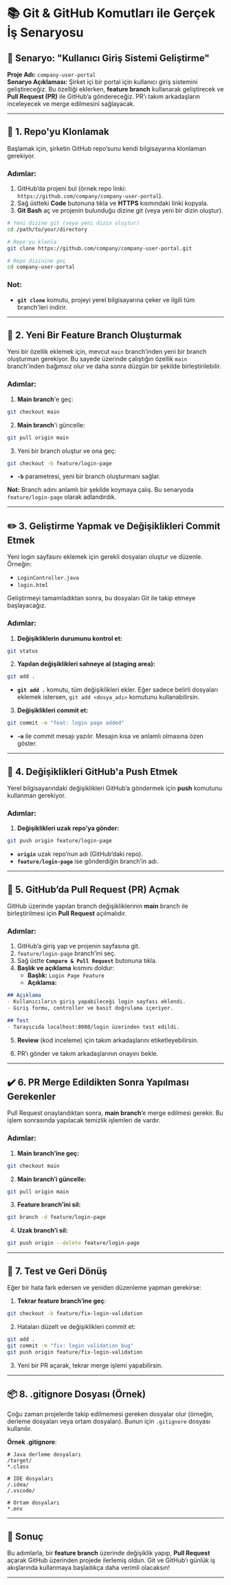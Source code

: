 
# 📚 Git & GitHub Komutları ile Gerçek İş Senaryosu

## 🚀 Senaryo: "Kullanıcı Giriş Sistemi Geliştirme"

**Proje Adı:** `company-user-portal`  
**Senaryo Açıklaması:** Şirket içi bir portal için kullanıcı giriş sistemini geliştireceğiz. Bu özelliği eklerken, **feature branch** kullanarak geliştirecek ve **Pull Request (PR)** ile GitHub’a göndereceğiz. PR’ı takım arkadaşların inceleyecek ve merge edilmesini sağlayacak.

---

## 🧱 1. **Repo'yu Klonlamak**

Başlamak için, şirketin GitHub repo’sunu kendi bilgisayarına klonlaman gerekiyor.

### Adımlar:
1. GitHub’da projeni bul (örnek repo linki: `https://github.com/company/company-user-portal`).
2. Sağ üstteki **Code** butonuna tıkla ve **HTTPS** kısmındaki linki kopyala.
3. **Git Bash** aç ve projenin bulunduğu dizine git (veya yeni bir dizin oluştur).

```bash
# Yeni dizine git (veya yeni dizin oluştur)
cd /path/to/your/directory

# Repo'yu klonla
git clone https://github.com/company/company-user-portal.git

# Repo dizinine geç
cd company-user-portal
```

### Not:
- **`git clone`** komutu, projeyi yerel bilgisayarına çeker ve ilgili tüm branch'leri indirir.

---

## 🌿 2. **Yeni Bir Feature Branch Oluşturmak**

Yeni bir özellik eklemek için, mevcut `main` branch’inden yeni bir branch oluşturman gerekiyor. Bu sayede üzerinde çalıştığın özellik `main` branch'inden bağımsız olur ve daha sonra düzgün bir şekilde birleştirilebilir.

### Adımlar:
1. **Main branch**'e geç:
```bash
git checkout main
```

2. **Main branch**'i güncelle:
```bash
git pull origin main
```

3. Yeni bir branch oluştur ve ona geç:
```bash
git checkout -b feature/login-page
```
- **`-b`** parametresi, yeni bir branch oluşturmanı sağlar.

**Not:** Branch adını anlamlı bir şekilde koymaya çalış. Bu senaryoda `feature/login-page` olarak adlandırdık.

---

## ✏️ 3. **Geliştirme Yapmak ve Değişiklikleri Commit Etmek**

Yeni login sayfasını eklemek için gerekli dosyaları oluştur ve düzenle. Örneğin:
- `LoginController.java`
- `login.html`

Geliştirmeyi tamamladıktan sonra, bu dosyaları Git ile takip etmeye başlayacağız.

### Adımlar:
1. **Değişikliklerin durumunu kontrol et:**
```bash
git status
```

2. **Yapılan değişiklikleri sahneye al (staging area):**
```bash
git add .
```
- **`git add .`** komutu, tüm değişiklikleri ekler. Eğer sadece belirli dosyaları eklemek istersen, `git add <dosya_adı>` komutunu kullanabilirsin.

3. **Değişiklikleri commit et:**
```bash
git commit -m "feat: login page added"
```
- **`-m`** ile commit mesajı yazılır. Mesajın kısa ve anlamlı olmasına özen göster.

---

## 🔼 4. **Değişiklikleri GitHub'a Push Etmek**

Yerel bilgisayarındaki değişiklikleri GitHub’a göndermek için **push** komutunu kullanman gerekiyor.

### Adımlar:
1. **Değişiklikleri uzak repo’ya gönder:**
```bash
git push origin feature/login-page
```
- **`origin`** uzak repo’nun adı (GitHub’daki repo).
- **`feature/login-page`** ise gönderdiğin branch’in adı.

---

## 🔀 5. **GitHub’da Pull Request (PR) Açmak**

GitHub üzerinde yapılan branch değişikliklerinin **main** branch ile birleştirilmesi için **Pull Request** açılmalıdır.

### Adımlar:
1. GitHub’a giriş yap ve projenin sayfasına git.
2. `feature/login-page` branch’ini seç.
3. Sağ üstte **`Compare & Pull Request`** butonuna tıkla.
4. **Başlık ve açıklama** kısmını doldur:
   - **Başlık:** `Login Page Feature`
   - **Açıklama:**

```markdown
## Açıklama
- Kullanıcıların giriş yapabileceği login sayfası eklendi.
- Giriş formu, controller ve basit doğrulama içeriyor.

## Test
- Tarayıcıda localhost:8080/login üzerinden test edildi.
```

5. **Review** (kod inceleme) için takım arkadaşlarını etiketleyebilirsin.

6. PR’ı gönder ve takım arkadaşlarının onayını bekle.

---

## ✔️ 6. **PR Merge Edildikten Sonra Yapılması Gerekenler**

Pull Request onaylandıktan sonra, **main branch**’e merge edilmesi gerekir. Bu işlem sonrasında yapılacak temizlik işlemleri de vardır.

### Adımlar:
1. **Main branch’ine geç:**
```bash
git checkout main
```

2. **Main branch’i güncelle:**
```bash
git pull origin main
```

3. **Feature branch’ini sil:**
```bash
git branch -d feature/login-page
```

4. **Uzak branch’i sil:**
```bash
git push origin --delete feature/login-page
```

---

## 🧪 7. **Test ve Geri Dönüş**

Eğer bir hata fark edersen ve yeniden düzenleme yapman gerekirse:
1. **Tekrar feature branch’ine geç**:
```bash
git checkout -b feature/fix-login-validation
```

2. Hataları düzelt ve değişiklikleri commit et:
```bash
git add .
git commit -m "fix: login validation bug"
git push origin feature/fix-login-validation
```

3. Yeni bir PR açarak, tekrar merge işlemi yapabilirsin.

---

## 📦 8. **.gitignore Dosyası (Örnek)**

Çoğu zaman projelerde takip edilmemesi gereken dosyalar olur (örneğin, derleme dosyaları veya ortam dosyaları). Bunun için `.gitignore` dosyası kullanılır.

**Örnek .gitignore**:

```
# Java derleme dosyaları
/target/
*.class

# IDE dosyaları
/.idea/
/.vscode/

# Ortam dosyaları
*.env
```

---

## 🎯 Sonuç

Bu adımlarla, bir **feature branch** üzerinde değişiklik yapıp, **Pull Request** açarak GitHub üzerinden projede ilerlemiş oldun. Git ve GitHub’ı günlük iş akışlarında kullanmaya başladıkça daha verimli olacaksın!

---
